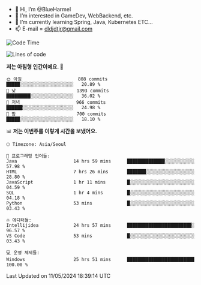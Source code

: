 - 👋 Hi, I’m @BlueHarmel
- 👀 I’m interested in GameDev, WebBackend, etc.
- 🌱 I’m currently learning Spring, Java, Kubernetes ETC...
- 📫 E-mail = dldjdtjr@gmail.com
  <!--START_SECTION:waka-->
![Code Time](http://img.shields.io/badge/Code%20Time-615%20hrs%2056%20mins-blue)

![Lines of code](https://img.shields.io/badge/%EC%A0%80%EB%8A%94%20%EC%97%AC%ED%83%9C%EA%B9%8C%EC%A7%80%20-45.7%20million%20%EC%A4%84%EC%9D%98%20%EC%BD%94%EB%93%9C%EB%A5%BC%20%EC%9E%91%EC%84%B1%ED%96%88%EC%96%B4%EC%9A%94.-blue)

**저는 아침형 인간이에요. 🐤** 

```text
🌞 아침                     808 commits         █████░░░░░░░░░░░░░░░░░░░░   20.89 % 
🌆 낮　                     1393 commits        █████████░░░░░░░░░░░░░░░░   36.02 % 
🌃 저녁                     966 commits         ██████░░░░░░░░░░░░░░░░░░░   24.98 % 
🌙 밤　                     700 commits         █████░░░░░░░░░░░░░░░░░░░░   18.10 % 
```


📊 **저는 이번주를 이렇게 시간을 보냈어요.** 

```text
🕑︎ Timezone: Asia/Seoul

💬 프로그래밍 언어들: 
Java                     14 hrs 59 mins      ██████████████░░░░░░░░░░░   57.98 % 
HTML                     7 hrs 26 mins       ███████░░░░░░░░░░░░░░░░░░   28.80 % 
JavaScript               1 hr 11 mins        █░░░░░░░░░░░░░░░░░░░░░░░░   04.59 % 
SQL                      1 hr 4 mins         █░░░░░░░░░░░░░░░░░░░░░░░░   04.18 % 
Python                   53 mins             █░░░░░░░░░░░░░░░░░░░░░░░░   03.43 % 

🔥 에디터들: 
Intellijidea             24 hrs 57 mins      ████████████████████████░   96.57 % 
VS Code                  53 mins             █░░░░░░░░░░░░░░░░░░░░░░░░   03.43 % 

💻 운영 체제들: 
Windows                  25 hrs 51 mins      █████████████████████████   100.00 % 
```


 Last Updated on 11/05/2024 18:39:14 UTC
<!--END_SECTION:waka-->
<!---
BlueHarmel/BlueHarmel is a ✨ special ✨ repository because its `README.md` (this file) appears on your GitHub profile.
You can click the Preview link to take a look at your changes.
--->

